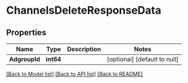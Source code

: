 # ChannelsDeleteResponseData

## Properties
Name | Type | Description | Notes
------------ | ------------- | ------------- | -------------
**AdgroupId** | **int64** |  | [optional] [default to null]

[[Back to Model list]](../README.md#documentation-for-models) [[Back to API list]](../README.md#documentation-for-api-endpoints) [[Back to README]](../README.md)


